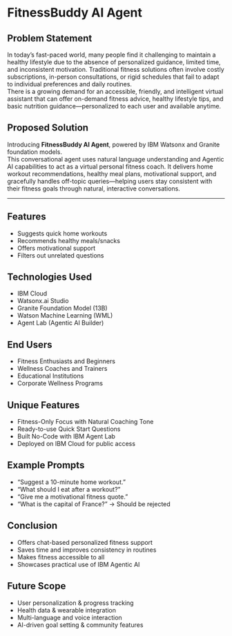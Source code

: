 # FitnessBuddy AI Agent

## Problem Statement
In today’s fast-paced world, many people find it challenging to maintain a healthy lifestyle due to the absence of personalized guidance, limited time, and inconsistent motivation. Traditional fitness solutions often involve costly subscriptions, in-person consultations, or rigid schedules that fail to adapt to individual preferences and daily routines.  
There is a growing demand for an accessible, friendly, and intelligent virtual assistant that can offer on-demand fitness advice, healthy lifestyle tips, and basic nutrition guidance—personalized to each user and available anytime.

## Proposed Solution
Introducing **FitnessBuddy AI Agent**, powered by IBM Watsonx and Granite foundation models.  
This conversational agent uses natural language understanding and Agentic AI capabilities to act as a virtual personal fitness coach. It delivers home workout recommendations, healthy meal plans, motivational support, and gracefully handles off-topic queries—helping users stay consistent with their fitness goals through natural, interactive conversations.

---

## Features

- Suggests quick home workouts 
- Recommends healthy meals/snacks 
- Offers motivational support 
- Filters out unrelated questions 

## Technologies Used

- IBM Cloud
- Watsonx.ai Studio
- Granite Foundation Model (13B)
- Watson Machine Learning (WML)
- Agent Lab (Agentic AI Builder)

## End Users

- Fitness Enthusiasts and Beginners  
- Wellness Coaches and Trainers  
- Educational Institutions  
- Corporate Wellness Programs

## Unique Features

- Fitness-Only Focus with Natural Coaching Tone  
- Ready-to-use Quick Start Questions  
- Built No-Code with IBM Agent Lab  
- Deployed on IBM Cloud for public access  

## Example Prompts

- “Suggest a 10-minute home workout.”  
- “What should I eat after a workout?”  
- “Give me a motivational fitness quote.”  
- “What is the capital of France?” → Should be rejected

## Conclusion

- Offers chat-based personalized fitness support  
- Saves time and improves consistency in routines  
- Makes fitness accessible to all  
- Showcases practical use of IBM Agentic AI

## Future Scope

- User personalization & progress tracking  
- Health data & wearable integration  
- Multi-language and voice interaction  
- AI-driven goal setting & community features
